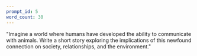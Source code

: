 ```yaml
---
prompt_id: 5
word_count: 30
---
```


"Imagine a world where humans have developed the ability to communicate with animals. Write a short story exploring the implications of this newfound connection on society, relationships, and the environment."

